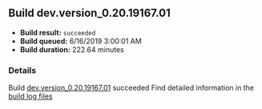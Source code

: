 ## Build dev.version_0.20.19167.01
- **Build result:** `succeeded`
- **Build queued:** 6/16/2019 3:00:01 AM
- **Build duration:** 222.64 minutes
### Details
Build [dev.version_0.20.19167.01](https://winappstudio.visualstudio.com/web/build.aspx?pcguid=a4ef43be-68ce-4195-a619-079b4d9834c2&builduri=vstfs%3a%2f%2f%2fBuild%2fBuild%2f28646) succeeded
Find detailed information in the [build log files](https://uwpctdiags.blob.core.windows.net/buildlogs/dev.version_0.20.19167.01_logs.zip)
